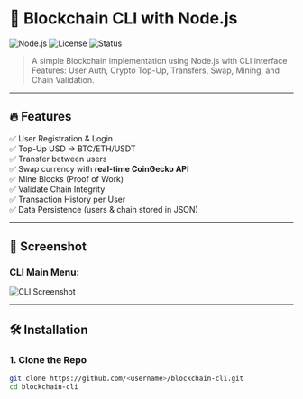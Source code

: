 # 🚀 Blockchain CLI with Node.js

![Node.js](https://img.shields.io/badge/Node.js-18%2B-green?logo=node.js)
![License](https://img.shields.io/badge/License-MIT-blue)
![Status](https://img.shields.io/badge/Status-Stable-success)

> A simple Blockchain implementation using Node.js with CLI interface  
> Features: User Auth, Crypto Top-Up, Transfers, Swap, Mining, and Chain Validation.

---

## 🔥 Features
✅ User Registration & Login  
✅ Top-Up USD → BTC/ETH/USDT  
✅ Transfer between users  
✅ Swap currency with **real-time CoinGecko API**  
✅ Mine Blocks (Proof of Work)  
✅ Validate Chain Integrity  
✅ Transaction History per User  
✅ Data Persistence (users & chain stored in JSON)  

---

## 📸 Screenshot
### CLI Main Menu:
![CLI Screenshot](https://raw.githubusercontent.com/<username>/blockchain-cli/main/assets/screenshot-cli.png)

---

## 🛠 Installation

### 1. Clone the Repo
```bash
git clone https://github.com/<username>/blockchain-cli.git
cd blockchain-cli
